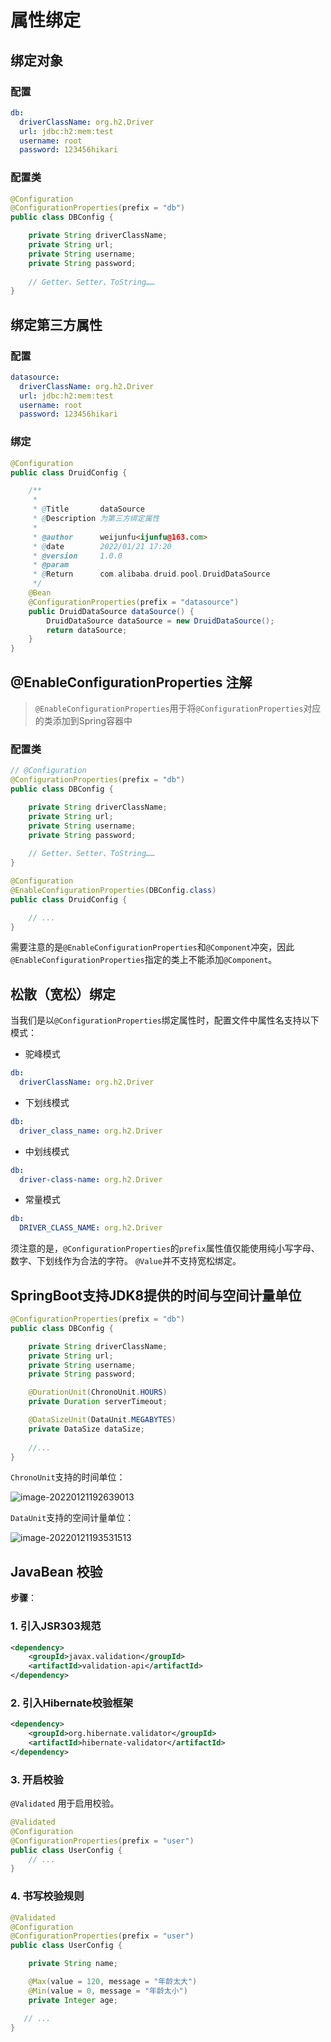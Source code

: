 # 属性绑定

## 绑定对象

### 配置
```yaml
db:
  driverClassName: org.h2.Driver
  url: jdbc:h2:mem:test
  username: root
  password: 123456hikari
```

### 配置类
```java
@Configuration
@ConfigurationProperties(prefix = "db")
public class DBConfig {

    private String driverClassName;
    private String url;
    private String username;
    private String password;
    
    // Getter、Setter、ToString……
}
```

## 绑定第三方属性

### 配置
```yaml
datasource:
  driverClassName: org.h2.Driver
  url: jdbc:h2:mem:test
  username: root
  password: 123456hikari
```

### 绑定
```java
@Configuration
public class DruidConfig {

    /**
     *
     * @Title       dataSource
     * @Description 为第三方绑定属性
     *
     * @author      weijunfu<ijunfu@163.com>
     * @date        2022/01/21 17:20
     * @version     1.0.0
     * @param
     * @Return      com.alibaba.druid.pool.DruidDataSource
     */
    @Bean
    @ConfigurationProperties(prefix = "datasource")
    public DruidDataSource dataSource() {
        DruidDataSource dataSource = new DruidDataSource();
        return dataSource;
    }
}
```

## @EnableConfigurationProperties 注解

> `@EnableConfigurationProperties`用于将`@ConfigurationProperties`对应的类添加到Spring容器中

### 配置类

```java
// @Configuration
@ConfigurationProperties(prefix = "db")
public class DBConfig {

    private String driverClassName;
    private String url;
    private String username;
    private String password;
    
    // Getter、Setter、ToString……
}
```

```java
@Configuration
@EnableConfigurationProperties(DBConfig.class)
public class DruidConfig {

    // ...
}
```

需要注意的是`@EnableConfigurationProperties`和`@Component`冲突，因此`@EnableConfigurationProperties`指定的类上不能添加`@Component`。


## 松散（宽松）绑定
当我们是以`@ConfigurationProperties`绑定属性时，配置文件中属性名支持以下模式：
+ 驼峰模式
```yaml
db:
  driverClassName: org.h2.Driver
```
+ 下划线模式
```yaml
db:
  driver_class_name: org.h2.Driver
```
+ 中划线模式
```yaml
db:
  driver-class-name: org.h2.Driver
```
+ 常量模式
```yaml
db:
  DRIVER_CLASS_NAME: org.h2.Driver
```

须注意的是，`@ConfigurationProperties`的`prefix`属性值仅能使用纯小写字母、数字、下划线作为合法的字符。
`@Value`并不支持宽松绑定。

## SpringBoot支持JDK8提供的时间与空间计量单位
```java
@ConfigurationProperties(prefix = "db")
public class DBConfig {

    private String driverClassName;
    private String url;
    private String username;
    private String password;

    @DurationUnit(ChronoUnit.HOURS)
    private Duration serverTimeout;

    @DataSizeUnit(DataUnit.MEGABYTES)
    private DataSize dataSize;
    
    //...
}
```



`ChronoUnit`支持的时间单位：

![image-20220121192639013](https://gitee.com/weijunfu/images/raw/master/typora/image-20220121192639013.png)

`DataUnit`支持的空间计量单位：

![image-20220121193531513](https://gitee.com/weijunfu/images/raw/master/typora/image-20220121193531513.png)

## JavaBean 校验

**步骤**：

### 1. 引入JSR303规范
```xml
<dependency>
    <groupId>javax.validation</groupId>
    <artifactId>validation-api</artifactId>
</dependency>
```
### 2. 引入Hibernate校验框架
```xml
<dependency>
    <groupId>org.hibernate.validator</groupId>
    <artifactId>hibernate-validator</artifactId>
</dependency>
```

### 3. 开启校验
`@Validated` 用于启用校验。

```java
@Validated
@Configuration
@ConfigurationProperties(prefix = "user")
public class UserConfig {
    // ...
}
```

### 4. 书写校验规则
```java
@Validated
@Configuration
@ConfigurationProperties(prefix = "user")
public class UserConfig {

    private String name;

    @Max(value = 120, message = "年龄太大")
    @Min(value = 0, message = "年龄太小")
    private Integer age;

   // ...
}
```
